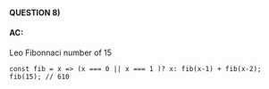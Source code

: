 #### QUESTION 8)

#### AC:
Leo Fibonnaci number of 15

```javascrcipt
const fib = x => (x === 0 || x === 1 )? x: fib(x-1) + fib(x-2);
fib(15); // 610
```

